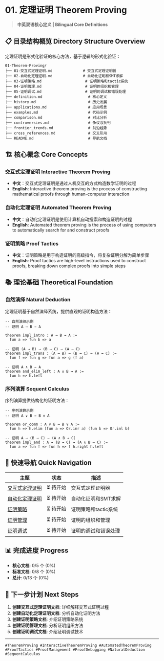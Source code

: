 # 01. 定理证明 Theorem Proving

> **中英双语核心定义 | Bilingual Core Definitions**

## 📋 目录结构概览 Directory Structure Overview

定理证明是形式化验证的核心方法，基于逻辑的形式化验证：

```text
01-Theorem-Proving/
├── 01-交互式定理证明.md              # 交互式定理证明器
├── 02-自动化定理证明.md              # 自动化证明和SMT求解
├── 03-证明策略.md                    # 证明策略和tactic系统
├── 04-证明管理.md                    # 证明的组织和管理
├── 05-证明调试.md                    # 证明的调试和错误处理
├── definition.md                     # 核心定义
├── history.md                        # 历史发展
├── applications.md                   # 应用场景
├── examples.md                       # 代码示例
├── comparison.md                     # 对比分析
├── controversies.md                  # 争议与批判
├── frontier_trends.md                # 前沿趋势
├── cross_references.md               # 交叉引用
└── README.md                         # 导航文档
```

## 🏗️ 核心概念 Core Concepts

### 交互式定理证明 Interactive Theorem Proving

- **中文**：交互式定理证明是通过人机交互的方式构造数学证明的过程
- **English**: Interactive theorem proving is the process of constructing mathematical proofs through human-computer interaction

### 自动化定理证明 Automated Theorem Proving

- **中文**：自动化定理证明是使用计算机自动搜索和构造证明的过程
- **English**: Automated theorem proving is the process of using computers to automatically search for and construct proofs

### 证明策略 Proof Tactics

- **中文**：证明策略是用于构造证明的高级指令，将复杂证明分解为简单步骤
- **English**: Proof tactics are high-level instructions used to construct proofs, breaking down complex proofs into simple steps

## 📚 理论基础 Theoretical Foundation

### 自然演绎 Natural Deduction

定理证明基于自然演绎系统，提供直观的证明构造方法：

```lean
-- 自然演绎示例
-- 证明 A → B → A

theorem impl_intro : A → B → A :=
  fun a => fun b => a

-- 证明 (A → B) → (B → C) → (A → C)
theorem impl_trans : (A → B) → (B → C) → (A → C) :=
  fun f => fun g => fun a => g (f a)

-- 证明 A ∧ B → A
theorem and_elim_left : A ∧ B → A :=
  fun h => h.left
```

### 序列演算 Sequent Calculus

序列演算提供结构化的证明方法：

```lean
-- 序列演算示例
-- 证明 A ∨ B → B ∨ A

theorem or_comm : A ∨ B → B ∨ A :=
  fun h => h.elim (fun a => Or.inr a) (fun b => Or.inl b)

-- 证明 A → (B → C) → (A ∧ B → C)
theorem impl_and : A → (B → C) → (A ∧ B → C) :=
  fun a => fun f => fun h => f h.right h.left
```

## 🔗 快速导航 Quick Navigation

| 主题 | 状态 | 描述 |
|------|------|------|
| [交互式定理证明](./01-交互式定理证明.md) | ⏳ 待开始 | 交互式定理证明器 |
| [自动化定理证明](./02-自动化定理证明.md) | ⏳ 待开始 | 自动化证明和SMT求解 |
| [证明策略](./03-证明策略.md) | ⏳ 待开始 | 证明策略和tactic系统 |
| [证明管理](./04-证明管理.md) | ⏳ 待开始 | 证明的组织和管理 |
| [证明调试](./05-证明调试.md) | ⏳ 待开始 | 证明的调试和错误处理 |

## 📊 完成进度 Progress

- **核心文档**: 0/5 个 (0%)
- **标准文档**: 0/8 个 (0%)
- **总计**: 0/13 个 (0%)

## 🎯 下一步计划 Next Steps

1. **创建交互式定理证明文档**: 详细解释交互式证明过程
2. **创建自动化定理证明文档**: 分析自动化证明方法
3. **创建证明策略文档**: 介绍证明策略系统
4. **创建证明管理文档**: 分析证明组织方法
5. **创建证明调试文档**: 介绍证明调试技术

---

`#TheoremProving #InteractiveTheoremProving #AutomatedTheoremProving #ProofTactics #ProofManagement #ProofDebugging #NaturalDeduction #SequentCalculus`
